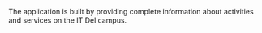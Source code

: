 The application is built by providing complete information about activities and services on the IT Del campus.

